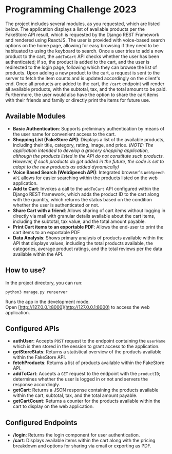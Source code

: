 # Programming Challenge 2023

The project includes several modules, as you requested, which are listed below. The application displays a list of available products per the FakeStore API result, which is requested by the Django REST Framework and rendered using ReactJS. The user is provided with voice-based search options on the home page, allowing for easy browsing if they need to be habituated to using the keyboard to search. Once a user tries to add a new product to the cart, the `addToCart` API checks whether the user has been authenticated; if so, the product is added to the cart, and the user is redirected to the login page, following which they can browse the list of products. Upon adding a new product to the cart, a request is sent to the server to fetch the item counts and is updated accordingly on the client's end. Once all products are added to the cart, the `/cart` endpoint will render all available products, with the subtotal, tax, and the total amount to be paid. Furthermore, the user would also have the option to share the cart items with their friends and family or directly print the items for future use.

## Available Modules
* __Basic Authentication__: Supports preliminary authentication by means of the user name for convenient access to the cart.
* __Shopping List (FakeStore API)__: Displays a list of the available products, including their title, category, rating, image, and price. *(NOTE: The application intended to develop a grocery shopping application, although the products listed in the API do not constitute such products. However, if such products do get added in the future, the code is set to adapt to the new products as added dynamically)*
* __Voice Based Search (WebSpeech API)__: Integrated browser's `WebSpeech API` allows for easier searching within the products listed on the web application.
* __Add to Cart__: Invokes a call to the `addToCart` API configured within the Django REST framework, which adds the product ID to the cart along with the quantity, which returns the status based on the condition whether the user is authenticated or not.
* __Share Cart with a friend__: Allows sharing of cart items without logging in directly via mail with granular details available about the cart items, including the subtotal, tax value, and the total amount payable.
* __Print Cart items to an exportable PDF__: Allows the end-user to print the cart items to an exportable PDF
* __Data Analysis__: Shows primary analysis of products available within the API that displays values, including the total products available, the categories, average product ratings, and the total reviews per the data available within the API.

## How to use?

In the project directory, you can run:

```
python3 manage.py runserver
```

Runs the app in the development mode.\
Open [http://127.0.0.1:8000](http://127.0.0.1:8000) to access the web application.

## Configured APIs
* __authUser__: Accepts `POST` request to the endpoint containing the `userName` which is then stored in the session to grant access to the application.
* __getStoreStats__: Returns a statistical overview of the products available within the FakeStore API.
* __fetchProducts__: Returns a list of products available within the FakeStore API.
* __addToCart__: Accepts a `GET` request to the endpoint with the `productID`; determines whether the user is logged in or not and servers the response accordingly.
* __getCart__: Returns a JSON response containing the products available within the cart, subtotal, tax, and the total amount payable.
* __getCartCount__: Returns a counter for the products available within the cart to display on the web application.

## Configured Endpoints
* __/login__: Returns the login component for user authentication.
* __/cart__: Displays available items within the cart along with the pricing breakdown and options for sharing via email or exporting as PDF.